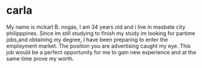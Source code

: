 # carla
My name is mckarl B. nogas, I am 34 years old and  i live in masbate city philipppines. Since im still studying to finish my study im looking for partime jobs,and obtaining my degree, I have been preparing to enter the employment market. The position you are advertising caught my eye. This job would be a perfect opportunity for me to gain new experience and at the same time prove my worth.
